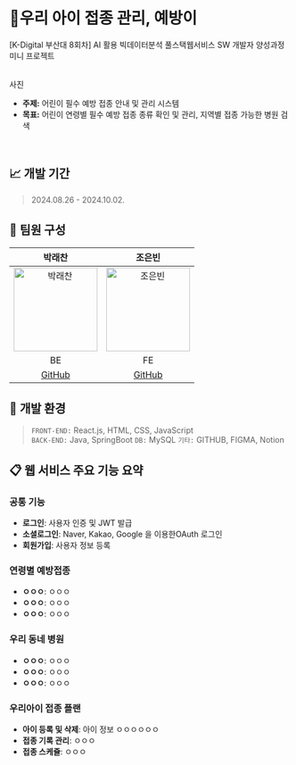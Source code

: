 # 💉우리 아이 접종 관리, 예방이
[K-Digital 부산대 8회차] AI 활용 빅데이터분석 풀스택웹서비스 SW 개발자 양성과정 미니 프로젝트

<br>
사진


- **주제:** 어린이 필수 예방 접종 안내 및 관리 시스템
- **목표:** 어린이 연령별 필수 예방 접종 종류 확인 및 관리, 지역별 접종 가능한 병원 검색

<br>

## 📈 개발 기간
> 2024.08.26 - 2024.10.02.
&nbsp;

## 👥 팀원 구성

| 박래찬 | 조은빈 | 
|:------:|:------:|
| <img src="" alt="박래찬" width="150"> | <img src="" alt="조은빈" width="150"> | 
| BE | FE |
| [GitHub](https://github.com/chani1352) | [GitHub](https://github.com/iambean-git) | 

## 🔧 개발 환경
> `FRONT-END:` React.js, HTML, CSS, JavaScript  
> `BACK-END:` Java, SpringBoot
> `DB:` MySQL
> `기타:` GITHUB, FIGMA, Notion

## 📋 웹 서비스 주요 기능 요약
### 공통 기능
- **로그인**: 사용자 인증 및 JWT 발급
- **소셜로그인**: Naver, Kakao, Google 을 이용한OAuth 로그인
- **회원가입**: 사용자 정보 등록

### 연령별 예방접종
- **ㅇㅇㅇ**: ㅇㅇㅇ 
- **ㅇㅇㅇ**: ㅇㅇㅇ
- **ㅇㅇㅇ**: ㅇㅇㅇ
  
### 우리 동네 병원
- **ㅇㅇㅇ**: ㅇㅇㅇ
- **ㅇㅇㅇ**: ㅇㅇㅇ
- **ㅇㅇㅇ**: ㅇㅇㅇ

### 우리아이 접종 플랜
- **아이 등록 및 삭제**: 아이 정보 ㅇㅇㅇㅇㅇㅇ
- **접종 기록 관리**: ㅇㅇㅇ
- **접종 스케쥴**: ㅇㅇㅇ
